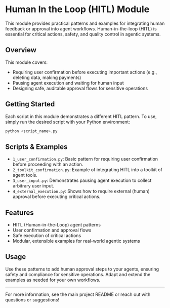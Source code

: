 # Human In the Loop (HITL) Module

This module provides practical patterns and examples for integrating human feedback or approval into agent workflows. Human-in-the-loop (HITL) is essential for critical actions, safety, and quality control in agentic systems.

## Overview

This module covers:

- Requiring user confirmation before executing important actions (e.g., deleting data, making payments)
- Pausing agent execution and waiting for human input
- Designing safe, auditable approval flows for sensitive operations

## Getting Started

Each script in this module demonstrates a different HITL pattern. To use, simply run the desired script with your Python environment:

```bash
python <script_name>.py
```

## Scripts & Examples

- `1_user_confirmation.py`: Basic pattern for requiring user confirmation before proceeding with an action.
- `2_toolkit_confirmation.py`: Example of integrating HITL into a toolkit of agent tools.
- `3_user_input.py`: Demonstrates pausing agent execution to collect arbitrary user input.
- `4_external_execution.py`: Shows how to require external (human) approval before executing critical actions.

## Features

- HITL (Human-in-the-Loop) agent patterns
- User confirmation and approval flows
- Safe execution of critical actions
- Modular, extensible examples for real-world agentic systems

## Usage

Use these patterns to add human approval steps to your agents, ensuring safety and compliance for sensitive operations. Adapt and extend the examples as needed for your own workflows.

---

For more information, see the main project README or reach out with questions or suggestions!
